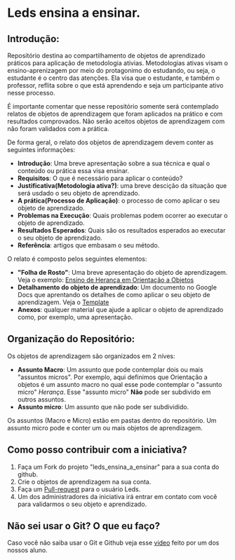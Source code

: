 # Leds ensina a ensinar. 

## Introdução:

Repositório destina ao compartilhamento de objetos de aprendizado práticos para aplicação de metodologia ativias. Metodologias ativas visam o ensino-aprenizagem por meio do protagonimo do estudando, ou seja, o estudante é o centro das atenções. Ela visa que o estudante, e também o professor, reflita sobre o que está aprendendo e seja um participante ativo nesse processo.   

É importante comentar que nesse repositório somente será contemplado relatos de objetos de aprendizagem que foram aplicados na prático e com resultados comprovados. Não serão aceitos objetos de aprendizagem com não foram validados com a prática. 

De forma geral, o relato dos objetos de aprendizagem devem conter as seguintes informações:

* **Introdução**: Uma breve apresentação sobre a sua técnica e qual o conteúdo ou prática essa visa ensinar. 
* **Requisitos**: O que é necessário para aplicar o conteúdo?
* **Justificativa(Metodologia ativa?)**: uma breve descição da situação que será usdado o seu objeto de aprendizado. 
* **A prática(Processo de Aplicação)**: o processo de como aplicar o seu objeto de aprendizado.
* **Problemas na Execução**: Quais problemas podem ocorrer ao executar o objeto de aprendizado.
* **Resultados Esperados**: Quais são os resultados esperados ao executar o seu objeto de aprendizado.
* **Referência**: artigos que embasam o seu método.

O relato é composto pelos seguintes elementos: 
*  **"Folha de Rosto"**: Uma breve apresentação do objeto de aprendizagem. Veja o exemplo: [Ensino de Herança em Orientação a Objetos](https://github.com/LEDS/leds_ensina_a_ensinar/blob/master/Orientacao_a_Objetos/Heranca/Modelagem_e_Criacao_de_Objetos/readme.MD)
*  **Detalhamento do objeto de aprendizado**: Um documento no Google Docs que aprentando os detalhes de como aplicar o seu objeto de aprendizagem. Veja o [Template](https://docs.google.com/document/d/1piOvsCZLZ_xlpX4B_dFxfdgZaOg4s3Mbr_rY0u1gCMc/edit?usp=sharing)
* **Anexos**: qualquer material que ajude a aplicar o objeto de aprendizado como, por exemplo, uma apresentação. 

## Organização do Repositório:

Os objetos de aprendizagem são organizados em 2 níves:

* **Assunto Macro**: Um assunto que pode contemplar dois ou mais "assuntos micros". Por exemplo, aqui definimos que Orientação a objetos é um assunto macro no qual esse pode contemplar o "assunto micro" *Herança*. Esse "assunto micro" **Não** pode ser subdivido em outros assuntos.
* **Assunto micro**: Um assunto que não pode ser subdividido. 

Os assuntos (Macro e Micro) estão em pastas dentro do repositório. Um assunto micro pode e conter um ou mais objetos de aprendizagem. 

## Como posso contribuir com a iniciativa? 

1. Faça um Fork do projeto "leds_ensina_a_ensinar" para a sua conta do github.
2. Crie o objetos de aprendizagem na sua conta.
3. Faça um [Pull-request](https://blog.da2k.com.br/2015/02/04/git-e-github-do-clone-ao-pull-request/) para o usuário Leds.
4. Um dos administradores da iniciativa irá entrar em contato com você para validarmos o seu objeto e aprendizado.

## Não sei usar o Git? O que eu faço?

Caso você não saiba usar o Git e Github veja esse [video](https://www.youtube.com/watch?v=TC5r2qGiqcI&list=PLo7sFyCeiGUdIyEmHdfbuD2eR4XPDqnN2) feito por um dos nossos aluno. 








